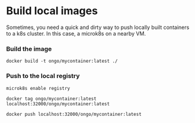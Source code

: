 # Build local images

Sometimes, you need a quick and dirty way to push locally built containers to a k8s cluster. In this case, a microk8s on a nearby VM. 

### Build the image

    docker build -t ongo/mycontainer:latest ./

### Push to the local registry

    microk8s enable registry

    docker tag ongo/mycontainer:latest localhost:32000/ongo/mycontainer:latest

    docker push localhost:32000/ongo/mycontainer:latest

